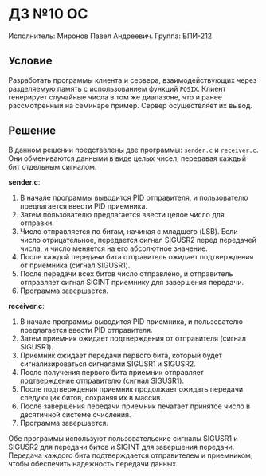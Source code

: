 # ДЗ №10 ОС
Исполнитель: Миронов Павел Андреевич. Группа: БПИ-212

## Условие

Разработать программы клиента и сервера, взаимодействующих через разделяемую память с использованием функций `POSIX`. 
Клиент генерирует случайные числа в том же диапазоне, что и ранее рассмотренный на семинаре пример. Сервер осуществляет их вывод.

## Решение
В данном решении представлены две программы: `sender.c` и `receiver.c`. Они обмениваются данными в виде целых чисел, передавая каждый бит отдельным сигналом.

**sender.c**:
1. В начале программы выводится PID отправителя, и пользователю предлагается ввести PID приемника.
2. Затем пользователю предлагается ввести целое число для отправки.
3. Число отправляется по битам, начиная с младшего (LSB). Если число отрицательное, передается сигнал SIGUSR2 перед передачей числа, и число меняется на его абсолютное значение.
4. После каждой передачи бита отправитель ожидает подтверждения от приемника (сигнал SIGUSR1).
5. После передачи всех битов число отправлено, и отправитель отправляет сигнал SIGINT приемнику для завершения передачи.
6. Программа завершается.

**receiver.c**:
1. В начале программы выводится PID приемника, и пользователю предлагается ввести PID отправителя.
2. Затем приемник ожидает подтверждения от отправителя (сигнал SIGUSR1).
3. Приемник ожидает передачи первого бита, который будет сигнализироваться сигналами SIGUSR1 и SIGUSR2.
4. После получения первого бита приемник отправляет подтверждение отправителю (сигнал SIGUSR1).
5. После подтверждения приемник продолжает ожидать передачи следующих битов, сохраняя их в массив.
6. После завершения передачи приемник печатает принятое число в десятичной системе счисления.
7. Программа завершается.

Обе программы используют пользовательские сигналы SIGUSR1 и SIGUSR2 для передачи битов и SIGINT для завершения передачи. Передача каждого бита подтверждается отправителем и приемником, чтобы обеспечить надежность передачи данных.